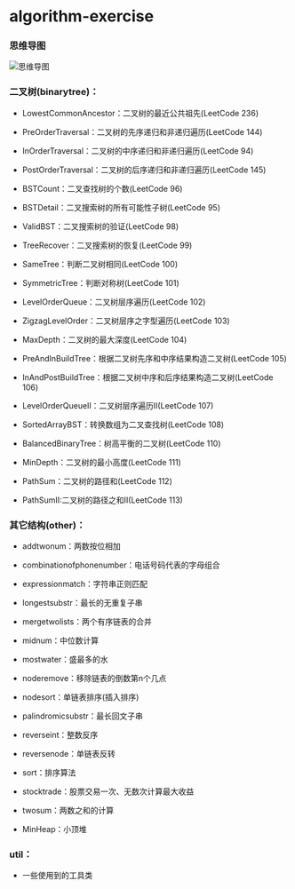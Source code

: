 # algorithm-exercise

### 思维导图
![思维导图](../master/img/algorithm.jpeg "思维导图")

### 二叉树(binarytree)：

  * LowestCommonAncestor：二叉树的最近公共祖先(LeetCode 236)

  * PreOrderTraversal：二叉树的先序递归和非递归遍历(LeetCode 144)

  * InOrderTraversal：二叉树的中序递归和非递归遍历(LeetCode 94)

  * PostOrderTraversal：二叉树的后序递归和非递归遍历(LeetCode 145)

  * BSTCount：二叉查找树的个数(LeetCode 96)

  * BSTDetail：二叉搜索树的所有可能性子树(LeetCode 95)

  * ValidBST：二叉搜索树的验证(LeetCode 98)

  * TreeRecover：二叉搜索树的恢复(LeetCode 99)

  * SameTree：判断二叉树相同(LeetCode 100)

  * SymmetricTree：判断对称树(LeetCode 101)

  * LevelOrderQueue：二叉树层序遍历(LeetCode 102)

  * ZigzagLevelOrder：二叉树层序之字型遍历(LeetCode 103)

  * MaxDepth：二叉树的最大深度(LeetCode 104)

  * PreAndInBuildTree：根据二叉树先序和中序结果构造二叉树(LeetCode 105)

  * InAndPostBuildTree：根据二叉树中序和后序结果构造二叉树(LeetCode 106)

  * LevelOrderQueueII：二叉树层序遍历II(LeetCode 107)

  * SortedArrayBST：转换数组为二叉查找树(LeetCode 108)

  * BalancedBinaryTree：树高平衡的二叉树(LeetCode 110)

  * MinDepth：二叉树的最小高度(LeetCode 111)

  * PathSum：二叉树的路径和(LeetCode 112)

  * PathSumII:二叉树的路径之和II(LeetCode 113)


### 其它结构(other)：
  * addtwonum：两数按位相加

  * combinationofphonenumber：电话号码代表的字母组合

  * expressionmatch：字符串正则匹配

  * longestsubstr：最长的无重复子串

  * mergetwolists：两个有序链表的合并

  * midnum：中位数计算

  * mostwater：盛最多的水

  * noderemove：移除链表的倒数第n个几点

  * nodesort：单链表排序(插入排序)

  * palindromicsubstr：最长回文子串

  * reverseint：整数反序

  * reversenode：单链表反转

  * sort：排序算法

  * stocktrade：股票交易一次、无数次计算最大收益

  * twosum：两数之和的计算
  
  * MinHeap：小顶堆


### util：

  * 一些使用到的工具类